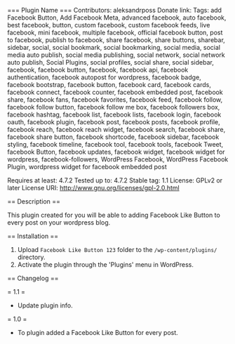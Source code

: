 === Plugin Name ===
Contributors: aleksandrposs
Donate link: 
Tags:  add Facebook Button, Add Facebook Meta, advanced facebook, auto facebook, best facebook, button, custom facebook, custom facebook feeds, live facebook, mini facebook, multiple facebook, official facebook button, post to facebook, publish to facebook, share facebook, share buttons, sharebar, sidebar, social, social bookmark, social bookmarking, social media, social media auto publish, social media publishing, social network, social network auto publish, Social Plugins, social profiles, social share, social sidebar, facebook, facebook button, facebook, facebook api, facebook authentication, facebook autopost for wordpress, facebook badge, facebook bootstrap, facebook button, facebook card, facebook cards, facebook connect, facebook counter, facebook embedded post, facebook share, facebook fans, facebook favorites, facebook feed, facebook follow, facebook follow button, facebook follow me box, facebook followers box, facebook hashtag, facebook list, facebook lists, facebook login, facebook oauth, facebook plugin, facebook post, facebook posts, facebook profile, facebook reach, facebook reach widget, facebook search, facebook share, facebook share button, facebook shortcode, facebook sidebar, facebook styling, facebook timeline, facebook tool, facebook tools, facebook Tweet, facebook Button, facebook updates, facebook widget, facebook widget for wordpress, facebook-followers, WordPress Facebook, WordPress Facebook Plugin, wordpress widget for facebook embedded post



Requires at least: 4.7.2
Tested up to: 4.7.2
Stable tag: 1.1
License: GPLv2 or later
License URI: http://www.gnu.org/licenses/gpl-2.0.html

== Description ==

This plugin created for you will be able to adding Facebook Like Button to every post on your wordpress blog.

== Installation ==

1. Upload `Facebook Like Button 123` folder to the `/wp-content/plugins/` directory.
2. Activate the plugin through the 'Plugins' menu in WordPress.

== Changelog ==

= 1.1 = 
* Update plugin info.

= 1.0 = 
* To plugin added a Facebook Like Button for every post.
